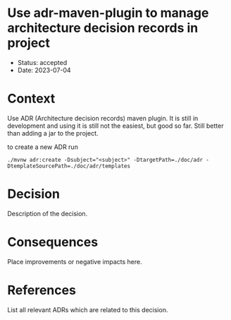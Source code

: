 # Use adr-maven-plugin to manage architecture decision records in project
 
* Status: accepted
* Date: 2023-07-04

# Context

Use ADR (Architecture decision records) maven plugin.
It is still in development and using it is still not the easiest, but good so far.
Still better than adding a jar to the project.

to create a new ADR run
```shell
./mvnw adr:create -Dsubject="<subject>" -DtargetPath=./doc/adr -DtemplateSourcePath=./doc/adr/templates
```

# Decision

Description of the decision.

# Consequences

Place improvements or negative impacts here.

# References

List all relevant ADRs which are related to this decision.

